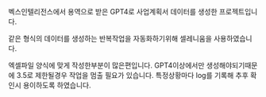 벡스인텔리전스에서 용역으로 받은 GPT4로 사업계획서 데이터를 생성한 프로젝트입니다.

같은 형식의 데이터를 생성하는 반복작업을 자동화하기위해 셀레니움을 사용하였습니다.


엑셀파일 양식에 맞게 작성한부분이 많은편입니다.
GPT4이상에서만 생성해야되기때문에 3.5로 제한될경우 작업을 멈출 필요가 있습니다.
특정상황마다 log를 기록해 추후 확인시 용이하도록 하였습니다.
